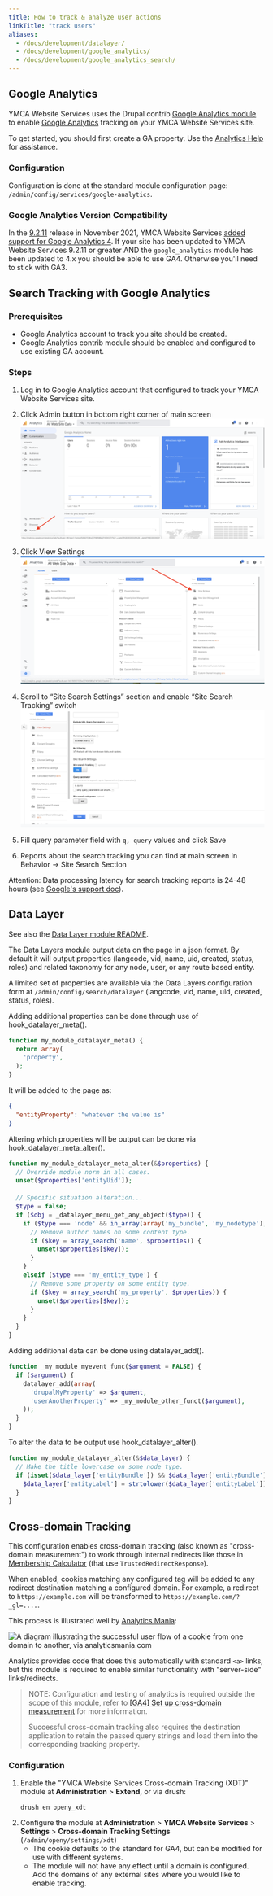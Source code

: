 ```yaml
---
title: How to track & analyze user actions
linkTitle: "track users"
aliases:
  - /docs/development/datalayer/
  - /docs/development/google_analytics/
  - /docs/development/google_analytics_search/
---
```


## Google Analytics

YMCA Website Services uses the Drupal contrib [Google Analytics module](https://www.drupal.org/project/google_analytics) to enable [Google Analytics](https://marketingplatform.google.com/about/analytics/) tracking on your YMCA Website Services site.

To get started, you should first create a GA property. Use the [Analytics Help](https://support.google.com/analytics/#topic=10737980) for assistance.

### Configuration

Configuration is done at the standard module configuration page: `/admin/config/services/google-analytics`.

### Google Analytics Version Compatibility

In the [9.2.11](https://github.com/YCloudYUSA/yusaopeny/releases/tag/9.2.11) release in November 2021, YMCA Website Services [added support for Google Analytics 4](https://github.com/YCloudYUSA/yusaopeny/pull/2400). If your site has been updated to YMCA Website Services 9.2.11 or greater AND the `google_analytics` module has been updated to 4.x you should be able to use GA4. Otherwise you'll need to stick with GA3.

## Search Tracking with Google Analytics

### Prerequisites

- Google Analytics account to track you site should be created.
- Google Analytics contrib module should be enabled and configured to use existing GA account.

### Steps

1. Log in to Google Analytics account that configured to track your YMCA Website Services site.

2. Click Admin button in bottom right corner of main screen
   ![Google Analytics Main Screen](ga_search_1.png)

3. Click View Settings
   ![Google Analytics View Settings](ga_search_2.png)

4. Scroll to “Site Search Settings” section and enable “Site Search Tracking” switch
   ![Google Analytics Site Search Settings](ga_search_3.png)

5. Fill query parameter field with `q, query` values and click Save

6. Reports about the search tracking you can find at main screen in Behavior → Site Search Section

Attention: Data processing latency for search tracking reports is 24-48 hours
(see [Google's support doc](https://support.google.com/analytics/answer/1070983?hl=en#DataProcessingLatency)).

## Data Layer

See also the [Data Layer module README](https://git.drupalcode.org/project/datalayer/#introduction).

The Data Layers module output data on the page in a json format. By default it will output properties (langcode, vid, name, uid, created, status, roles) and related taxonomy for any node, user, or any route based entity.

A limited set of properties are available via the Data Layers configuration form at `/admin/config/search/datalayer` (langcode, vid, name, uid, created, status, roles).

Adding additional properties can be done through use of hook_datalayer_meta().

```php
function my_module_datalayer_meta() {
  return array(
    'property',
  );
}
```

It will be added to the page as:

```json
{
  "entityProperty": "whatever the value is"
}
```

Altering which properties will be output can be done via hook_datalayer_meta_alter().

```php
function my_module_datalayer_meta_alter(&$properties) {
  // Override module norm in all cases.
  unset($properties['entityUid']);

  // Specific situation alteration...
  $type = false;
  if ($obj = _datalayer_menu_get_any_object($type)) {
    if ($type === 'node' && in_array(array('my_bundle', 'my_nodetype'), $obj->type)) {
      // Remove author names on some content type.
      if ($key = array_search('name', $properties)) {
        unset($properties[$key]);
      }
    }
    elseif ($type === 'my_entity_type') {
      // Remove some property on some entity type.
      if ($key = array_search('my_property', $properties)) {
        unset($properties[$key]);
      }
    }
  }
}
```

Adding additional data can be done using datalayer_add().

```php
function _my_module_myevent_func($argument = FALSE) {
  if ($argument) {
    datalayer_add(array(
      'drupalMyProperty' => $argument,
      'userAnotherProperty' => _my_module_other_funct($argument),
    ));
  }
}
```

To alter the data to be output use hook_datalayer_alter().

```php
function my_module_datalayer_alter(&$data_layer) {
  // Make the title lowercase on some node type.
  if (isset($data_layer['entityBundle']) && $data_layer['entityBundle'] == 'mytype') {
    $data_layer['entityLabel'] = strtolower($data_layer['entityLabel']);
  }
}
```

## Cross-domain Tracking

This configuration enables cross-domain tracking (also known as "cross-domain measurement") to work through internal redirects like those in [Membership Calculator](../../user-documentation/membership/calculator) (that use `TrustedRedirectResponse`).

When enabled, cookies matching any configured tag will be added to any redirect destination matching a configured domain. For example, a redirect to `https://example.com` will be transformed to `https://example.com/?_gl=....`.

This process is illustrated well by [Analytics Mania](https://web.archive.org/web/20231204093006/https://www.analyticsmania.com/post/cross-domain-tracking-in-google-analytics-4/#how-does-it-work):

![A diagram illustrating the successful user flow of a cookie from one domain to another, via analyticsmania.com](https://web.archive.org/web/20231204093006im_/https://www.analyticsmania.com/wp-content/uploads/2021/03/cross-domain-ga4-2.jpg)

Analytics provides code that does this automatically with standard `<a>` links, but this module is required to enable similar functionality with "server-side" links/redirects.

> NOTE: Configuration and testing of analytics is required outside the scope of this module, refer to [[GA4] Set up cross-domain measurement](https://support.google.com/analytics/answer/10071811?hl=en) for more information.
>
> Successful cross-domain tracking also requires the destination application to retain the passed query strings and load them into the corresponding tracking property.

### Configuration

1. Enable the "YMCA Website Services Cross-domain Tracking (XDT)" module at **Administration** > **Extend**, or via drush:
    ```shell
    drush en openy_xdt
    ```
2. Configure the module at **Administration** > **YMCA Website Services** > **Settings** > **Cross-domain Tracking Settings** (`/admin/openy/settings/xdt`)
    - The cookie defaults to the standard for GA4, but can be modified for use with different systems.
    - The module will not have any effect until a domain is configured. Add the domains of any external sites where you would like to enable tracking.
